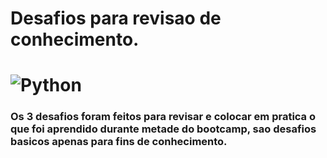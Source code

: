 # Desafios para revisao de conhecimento.

# ![Python](https://img.shields.io/badge/python-3670A0?style=for-the-badge&logo=python&logoColor=ffdd54)

### Os 3 desafios foram feitos para revisar e colocar em pratica o que foi aprendido durante metade do bootcamp, sao desafios basicos apenas para fins de conhecimento.